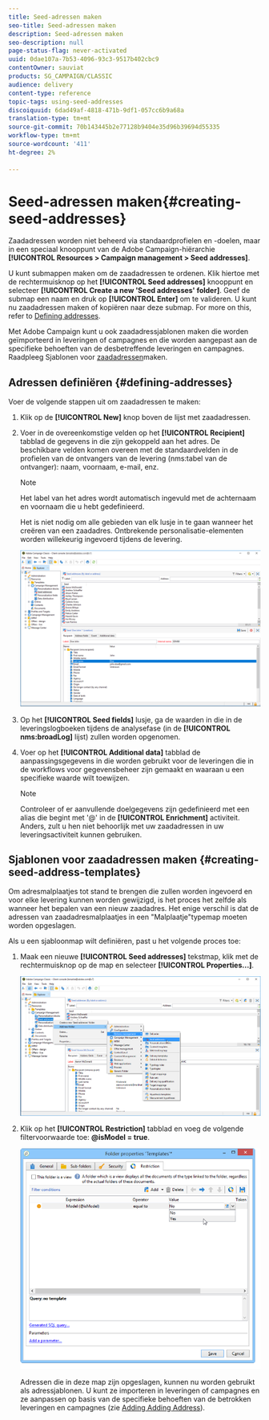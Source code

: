 ```yaml
---
title: Seed-adressen maken
seo-title: Seed-adressen maken
description: Seed-adressen maken
seo-description: null
page-status-flag: never-activated
uuid: 0dae107a-7b53-4096-93c3-9517b402cbc9
contentOwner: sauviat
products: SG_CAMPAIGN/CLASSIC
audience: delivery
content-type: reference
topic-tags: using-seed-addresses
discoiquuid: 6dad49af-4818-471b-9df1-057cc6b9a68a
translation-type: tm+mt
source-git-commit: 70b143445b2e77128b9404e35d96b39694d55335
workflow-type: tm+mt
source-wordcount: '411'
ht-degree: 2%

---
```



# Seed-adressen maken{#creating-seed-addresses}

Zaadadressen worden niet beheerd via standaardprofielen en -doelen, maar in een speciaal knooppunt van de Adobe Campaign-hiërarchie **[!UICONTROL Resources > Campaign management > Seed addresses]**.

U kunt submappen maken om de zaadadressen te ordenen. Klik hiertoe met de rechtermuisknop op het **[!UICONTROL Seed addresses]** knooppunt en selecteer **[!UICONTROL Create a new 'Seed addresses' folder]**. Geef de submap een naam en druk op **[!UICONTROL Enter]** om te valideren. U kunt nu zaadadressen maken of kopiëren naar deze submap. For more on this, refer to [Defining addresses](#defining-addresses).

Met Adobe Campaign kunt u ook zaadadressjablonen maken die worden geïmporteerd in leveringen of campagnes en die worden aangepast aan de specifieke behoeften van de desbetreffende leveringen en campagnes. Raadpleeg Sjablonen voor [zaadadressen](#creating-seed-address-templates)maken.

## Adressen definiëren {#defining-addresses}

Voer de volgende stappen uit om zaadadressen te maken:

1. Klik op de **[!UICONTROL New]** knop boven de lijst met zaadadressen.
1. Voer in de overeenkomstige velden op het **[!UICONTROL Recipient]** tabblad de gegevens in die zijn gekoppeld aan het adres. De beschikbare velden komen overeen met de standaardvelden in de profielen van de ontvangers van de levering (nms:tabel van de ontvanger): naam, voornaam, e-mail, enz.

   >[!NOTE]
   >
   >Het label van het adres wordt automatisch ingevuld met de achternaam en voornaam die u hebt gedefinieerd.
   >
   >Het is niet nodig om alle gebieden van elk lusje in te gaan wanneer het creëren van een zaadadres. Ontbrekende personalisatie-elementen worden willekeurig ingevoerd tijdens de levering.

   ![](assets/s_ncs_user_seedlist_new_address.png)

1. Op het **[!UICONTROL Seed fields]** lusje, ga de waarden in die in de leveringslogboeken tijdens de analysefase (in de **[!UICONTROL nms:broadLog]** lijst) zullen worden opgenomen.

1. Voer op het **[!UICONTROL Additional data]** tabblad de aanpassingsgegevens in die worden gebruikt voor de leveringen die in de workflows voor gegevensbeheer zijn gemaakt en waaraan u een specifieke waarde wilt toewijzen.

   >[!NOTE]
   >
   >Controleer of er aanvullende doelgegevens zijn gedefinieerd met een alias die begint met &#39;@&#39; in de **[!UICONTROL Enrichment]** activiteit. Anders, zult u hen niet behoorlijk met uw zaadadressen in uw leveringsactiviteit kunnen gebruiken.

## Sjablonen voor zaadadressen maken {#creating-seed-address-templates}

Om adresmalplaatjes tot stand te brengen die zullen worden ingevoerd en voor elke levering kunnen worden gewijzigd, is het proces het zelfde als wanneer het bepalen van een nieuw zaadadres. Het enige verschil is dat de adressen van zaadadresmalplaatjes in een &quot;Malplaatje&quot;typemap moeten worden opgeslagen.

Als u een sjabloonmap wilt definiëren, past u het volgende proces toe:

1. Maak een nieuwe **[!UICONTROL Seed addresses]** tekstmap, klik met de rechtermuisknop op de map en selecteer **[!UICONTROL Properties...]**.

   ![](assets/s_ncs_user_seedlist_template_folder.png)

1. Klik op het **[!UICONTROL Restriction]** tabblad en voeg de volgende filtervoorwaarde toe: **@isModel = true**.

   ![](assets/s_ncs_user_seedlist_folder_is_model.png)

   Adressen die in deze map zijn opgeslagen, kunnen nu worden gebruikt als adressjablonen. U kunt ze importeren in leveringen of campagnes en ze aanpassen op basis van de specifieke behoeften van de betrokken leveringen en campagnes (zie [Adding Adding Address](../../delivery/using/adding-seed-addresses.md)).
